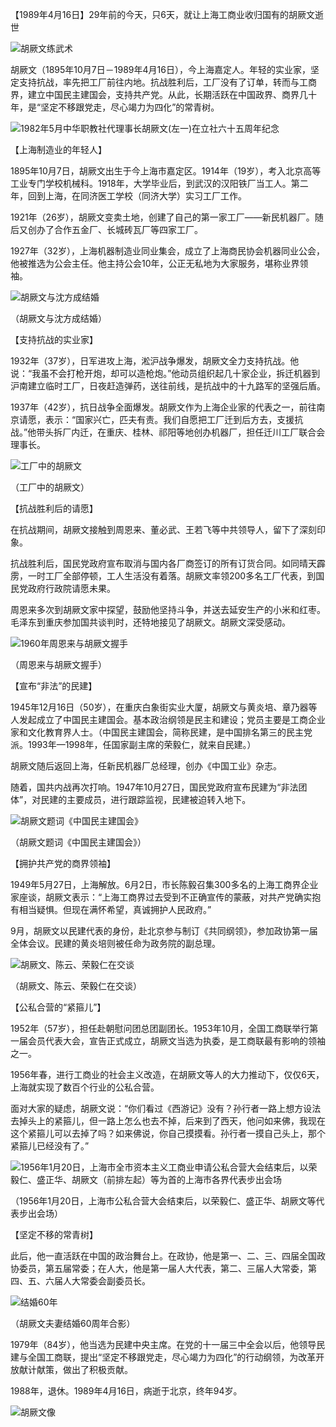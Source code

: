 【1989年4月16日】29年前的今天，只6天，就让上海工商业收归国有的胡厥文逝世

![胡厥文练武术](胡厥文练武术.jpg)

胡厥文（1895年10月7日－1989年4月16日），今上海嘉定人。年轻的实业家，坚定支持抗战，率先把工厂前往内地。抗战胜利后，工厂没有了订单，转而与工商界，建立中国民主建国会，支持共产党。从此，长期活跃在中国政界、商界几十年，是“坚定不移跟党走，尽心竭力为四化”的常青树。

![1982年5月中华职教社代理事长胡厥文(左一)在立社六十五周年纪念](1982年5月中华职教社代理事长胡厥文(左一)在立社六十五周年纪念.jpeg)

【上海制造业的年轻人】

1895年10月7日，胡厥文出生于今上海市嘉定区。1914年（19岁），考入北京高等工业专门学校机械科。1918年，大学毕业后，到武汉的汉阳铁厂当工人。第二年，回到上海，在同济医工学校（同济大学）实习工厂工作。

1921年（26岁），胡厥文变卖土地，创建了自己的第一家工厂——新民机器厂。随后又创办了合作五金厂、长城砖瓦厂等四家工厂。

1927年（32岁），上海机器制造业同业集会，成立了上海商民协会机器同业公会，他被推选为公会主任。他主持公会10年，公正无私地为大家服务，堪称业界领袖。

![胡厥文与沈方成结婚](胡厥文与沈方成结婚.jpg)

（胡厥文与沈方成结婚）

【支持抗战的实业家】

1932年（37岁），日军进攻上海，淞沪战争爆发，胡厥文全力支持抗战。他说：“我虽不会打枪开炮，却可以造枪炮。”他动员组织起几十家企业，拆迁机器到沪南建立临时工厂，日夜赶造弹药，送往前线，是抗战中的十九路军的坚强后盾。

1937年（42岁），抗日战争全面爆发。胡厥文作为上海企业家的代表之一，前往南京请愿，表示：“国家兴亡，匹夫有责。我们自愿把工厂迁到后方去，支援抗战。”他带头拆厂内迁，在重庆、桂林、祁阳等地创办机器厂，担任迁川工厂联合会理事长。

![工厂中的胡厥文](工厂中的胡厥文.jpeg)

（工厂中的胡厥文）

【抗战胜利后的请愿】

在抗战期间，胡厥文接触到周恩来、董必武、王若飞等中共领导人，留下了深刻印象。

抗战胜利后，国民党政府宣布取消与国内各厂商签订的所有订货合同。如同晴天霹雳，一时工厂全部停顿，工人生活没有着落。胡厥文率领200多名工厂代表，到国民党政府行政院请愿未果。

周恩来多次到胡厥文家中探望，鼓励他坚持斗争，并送去延安生产的小米和红枣。毛泽东到重庆参加国共谈判时，还特地接见了胡厥文。胡厥文深受感动。

![1960年周恩来与胡厥文握手](1960年周恩来与胡厥文握手.jpeg)

（周恩来与胡厥文握手）

【宣布“非法”的民建】

1945年12月16日（50岁），在重庆白象街实业大厦，胡厥文与黄炎培、章乃器等人发起成立了中国民主建国会。基本政治纲领是民主和建设；党员主要是工商企业家和文化教育界人士。（中国民主建国会，简称民建，是中国排名第三的民主党派。1993年—1998年，任国家副主席的荣毅仁，就来自民建。）

胡厥文随后返回上海，任新民机器厂总经理，创办《中国工业》杂志。

随着，国共内战再次打响。1947年10月27日，国民党政府宣布民建为“非法团体”，对民建的主要成员，进行跟踪监视，民建被迫转入地下。

![胡厥文题词《中国民主建国会》](胡厥文题词《中国民主建国会》.jpg)

（胡厥文题词《中国民主建国会》）

【拥护共产党的商界领袖】

1949年5月27日，上海解放。6月2日，市长陈毅召集300多名的上海工商界企业家座谈，胡厥文表示：“上海工商界过去受到不正确宣传的蒙蔽，对共产党确实抱有相当疑惧。但现在满怀希望，真诚拥护人民政府。”

9月，胡厥文以民建代表的身份，赴北京参与制订《共同纲领》，参加政协第一届全体会议。民建的黄炎培则被任命为政务院的副总理。

![胡厥文、陈云、荣毅仁在交谈](胡厥文、陈云、荣毅仁在交谈.jpg)

（胡厥文、陈云、荣毅仁在交谈）

【公私合营的“紧箍儿”】

1952年（57岁），担任赴朝慰问团总团副团长。1953年10月，全国工商联举行第一届会员代表大会，宣告正式成立，胡厥文当选为执委，是工商联最有影响的领袖之一。

1956年春，进行工商业的社会主义改造，在胡厥文等人的大力推动下，仅仅6天，上海就实现了数百个行业的公私合营。

面对大家的疑虑，胡厥文说：“你们看过《西游记》没有？孙行者一路上想方设法去掉头上的紧箍儿，但一路上怎么也去不掉，后来到了西天，他问如来佛，我现在这个紧箍儿可以去掉了吗？如来佛说，你自己摸摸看。孙行者一摸自己头上，那个紧箍儿已经没有了。”

![1956年1月20日，上海市全市资本主义工商业申请公私合营大会结束后，以荣毅仁、盛正华、胡厥文（前排左起）等为首的上海市各界代表步出会场](1956年1月20日，上海市全市资本主义工商业申请公私合营大会结束后，以荣毅仁、盛正华、胡厥文（前排左起）等为首的上海市各界代表步出会场.jpg)

（1956年1月20日，上海市公私合营大会结束后，以荣毅仁、盛正华、胡厥文等代表步出会场）

【坚定不移的常青树】

此后，他一直活跃在中国的政治舞台上。在政协，他是第一、二、三、四届全国政协委员，第五届常委；在人大，他是第一届人大代表，第二、三届人大常委，第四、五、六届人大常委会副委员长。

![结婚60年](结婚60年.jpg)

（胡厥文夫妻结婚60周年合影）

1979年（84岁），他当选为民建中央主席。在党的十一届三中全会以后，他领导民建与全国工商联，提出“坚定不移跟党走，尽心竭力为四化”的行动纲领，为改革开放献计献策，做出了积极贡献。

1988年，退休。1989年4月16日，病逝于北京，终年94岁。

![胡厥文像](胡厥文像.jpeg)




